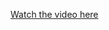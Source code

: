 [Watch the video here]([https://drive.google.com/file/d/1InhnD6ehlrC19cKXvXd3-oycfrNCGBBM/view?usp=sharing](https://preskilet.com/202401040307@mitaoe.ac.in))
